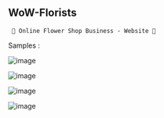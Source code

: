 ##  WoW-Florists
     🌸 Online Flower Shop Business - Website 🛒



Samples : 

![image](https://github.com/Tharul-J/WoW-Florists-Website/assets/171511675/faf5a784-2ac3-42a0-80e0-dce0013fa606)

![image](https://github.com/Tharul-J/WoW-Florists-Website/assets/171511675/84ec3551-6fa4-46ca-ad56-8c962589ef4c)

![image](https://github.com/Tharul-J/WoW-Florists-Website/assets/171511675/29f09639-8823-47ff-a1da-501bf9ae2f61)

![image](https://github.com/Tharul-J/WoW-Florists-Website/assets/171511675/2419805b-96ec-4e11-a90b-f6a5f879eaa0)
